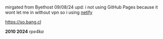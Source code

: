 mirgated from Byethost
09/08/24 upd: i not using GitHub Pages because it wont let me in without vpn so i using [netify](https://netify.com) 

https://so.bang.cl


**2010 2024** _rpe4ka_
